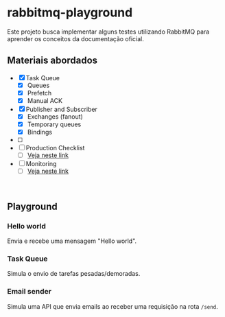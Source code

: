 # rabbitmq-playground

Este projeto busca implementar alguns testes utilizando RabbitMQ para aprender os conceitos da documentação oficial.

## Materiais abordados

- [x] Task Queue
  - [x] Queues
  - [x] Prefetch
  - [x] Manual ACK
- [x] Publisher and Subscriber
  - [x] Exchanges (fanout)
  - [x] Temporary queues
  - [x] Bindings
- [ ] 
- [ ] Production Checklist
  - [ ] [Veja neste link](https://rabbitmq.com/production-checklist.html)
- [ ] Monitoring
  - [ ] [Veja neste link](https://rabbitmq.com/monitoring.html)

</br>

## Playground

### Hello world
Envia e recebe uma mensagem "Hello world".

### Task Queue</b>

Simula o envio de tarefas pesadas/demoradas.

### Email sender

Simula uma API que envia emails ao receber uma requisição na rota `/send`.